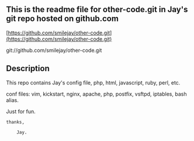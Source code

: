 ## This is the readme file for other-code.git in Jay's git repo hosted on github.com
[https://github.com/smilejay/other-code.git](https://github.com/smilejay/other-code.git)

git://github.com/smilejay/other-code.git

## Description
This repo contains Jay's config file, php, html, javascript, ruby, perl, etc.

conf files: vim, kickstart, nginx, apache, php, postfix, vsftpd, iptables, bash alias.




Just for fun.

    thanks,

        Jay.
